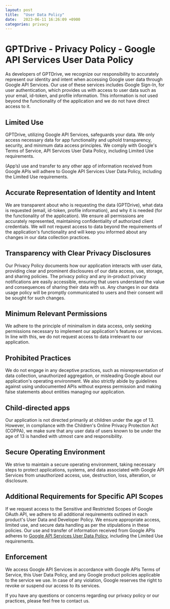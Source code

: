 ```yaml
---
layout: post
title:  "User Data Policy"
date:   2023-06-11 16:26:09 +0900
categories: privacy
---
```


# GPTDrive - Privacy Policy - Google API Services User Data Policy

As developers of GPTDrive, we recognize our responsibility to accurately represent our identity and intent when accessing Google user data through Google API Services. Our use of these services includes Google Sign-In, for user authentication, which provides us with access to user data such as your email, id-token, and profile information. This information is not used beyond the functionality of the application and we do not have direct access to it.

## Limited Use

GPTDrive, utilizing Google API Services, safeguards your data. We only access necessary data for app functionality and uphold transparency, security, and minimum data access principles. We comply with Google's Terms of Service, API Services User Data Policy, including Limited Use requirements.

(App’s) use and transfer to any other app of information received from Google APIs will adhere to Google API Services User Data Policy, including the Limited Use requirements.

## Accurate Representation of Identity and Intent

We are transparent about who is requesting the data (GPTDrive), what data is requested (email, id-token, profile information), and why it is needed (for the functionality of the application). We ensure all permissions are accurately represented, maintaining confidentiality of authorized client credentials. We will not request access to data beyond the requirements of the application's functionality and will keep you informed about any changes in our data collection practices.

## Transparency with Clear Privacy Disclosures

Our Privacy Policy documents how our application interacts with user data, providing clear and prominent disclosures of our data access, use, storage, and sharing policies. The privacy policy and any in-product privacy notifications are easily accessible, ensuring that users understand the value and consequences of sharing their data with us. Any changes in our data usage policy will be promptly communicated to users and their consent will be sought for such changes.

## Minimum Relevant Permissions

We adhere to the principle of minimalism in data access, only seeking permissions necessary to implement our application's features or services. In line with this, we do not request access to data irrelevant to our application.

## Prohibited Practices

We do not engage in any deceptive practices, such as misrepresentation of data collection, unauthorized aggregation, or misleading Google about our application's operating environment. We also strictly abide by guidelines against using undocumented APIs without express permission and making false statements about entities managing our application.

## Child-directed apps

Our application is not directed primarily at children under the age of 13. However, in compliance with the Children's Online Privacy Protection Act (COPPA), we make sure that any user data of users known to be under the age of 13 is handled with utmost care and responsibility.

## Secure Operating Environment

We strive to maintain a secure operating environment, taking necessary steps to protect applications, systems, and data associated with Google API Services from unauthorized access, use, destruction, loss, alteration, or disclosure.

## Additional Requirements for Specific API Scopes

If we request access to the Sensitive and Restricted Scopes of Google OAuth API, we adhere to all additional requirements outlined in each product's User Data and Developer Policy. We ensure appropriate access, limited use, and secure data handling as per the stipulations in these policies. Our use and transfer of information received from Google APIs adheres to [Google API Services User Data Policy](https://developers.google.com/terms/api-services-user-data-policy), including the Limited Use requirements.

## Enforcement

We access Google API Services in accordance with Google APIs Terms of Service, this User Data Policy, and any Google product policies applicable to the service we use. In case of any violation, Google reserves the right to revoke or suspend our access to its services.

If you have any questions or concerns regarding our privacy policy or our practices, please feel free to contact us.
